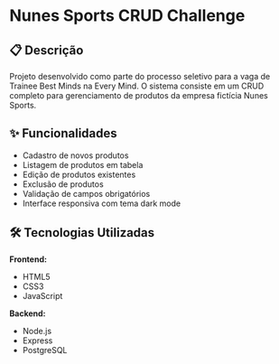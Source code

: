 # Nunes Sports CRUD Challenge

## 📋 Descrição
Projeto desenvolvido como parte do processo seletivo para a vaga de Trainee Best Minds na Every Mind. O sistema consiste em um CRUD completo para gerenciamento de produtos da empresa fictícia Nunes Sports.

## ✨ Funcionalidades
- Cadastro de novos produtos
- Listagem de produtos em tabela
- Edição de produtos existentes
- Exclusão de produtos
- Validação de campos obrigatórios
- Interface responsiva com tema dark mode

## 🛠 Tecnologias Utilizadas
**Frontend:**
- HTML5
- CSS3
- JavaScript

**Backend:**
- Node.js
- Express
- PostgreSQL

